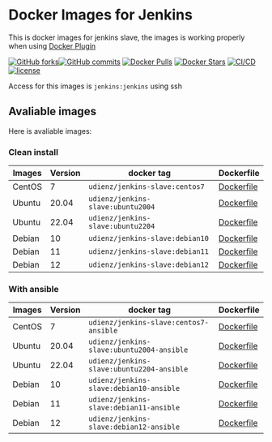 # Docker Images for Jenkins

This is docker images for jenkins slave, the images is working properly when using [Docker Plugin](https://wiki.jenkins-ci.org/display/JENKINS/Docker+Plugin)

[![GitHub forks](https://img.shields.io/github/forks/badges/shields.svg?style=social&label=Fork&maxAge=2592000?style=flat-square)](https://github.com/cak-cuk/docker-jenkins-slave)[![GitHub commits](https://img.shields.io/github/commits-since/cak-cuk/docker-jenkins-slave/0.1.svg?maxAge=2592000)]() [![Docker Pulls](https://img.shields.io/docker/pulls/udienz/jenkins-slave.svg?maxAge=2592000)](https://hub.docker.com/r/udienz/jenkins-docker) [![Docker Stars](https://img.shields.io/docker/stars/udienz/jenkins-slave.svg?maxAge=2592000)](https://hub.docker.com/r/udienz/jenkins-slave) [![CI/CD](https://github.com/cak-cuk/docker-jenkins-slave/actions/workflows/ci.yml/badge.svg)](https://github.com/cak-cuk/docker-jenkins-slave/actions/workflows/ci.yml) [![license](https://img.shields.io/github/license/cak-cuk/docker-jenkins-slave.svg?maxAge=2592000?style=flat-square)](https://github.com/cak-cuk/docker-jenkins-slave)

Access for this images is `jenkins:jenkins` using ssh

## Avaliable images

Here is avaliable images:

### Clean install

Images | Version | docker tag |  Dockerfile |
--- | --- | --- | --- |
CentOS | 7 | `udienz/jenkins-slave:centos7` | [Dockerfile](https://github.com/cak-cuk/docker-jenkins-slave/blob/main/centos7/Dockerfile) |
Ubuntu | 20.04 | `udienz/jenkins-slave:ubuntu2004` | [Dockerfile](https://github.com/cak-cuk/docker-jenkins-slave/blob/main/ubuntu2004/Dockerfile) |
Ubuntu | 22.04 | `udienz/jenkins-slave:ubuntu2204` | [Dockerfile](https://github.com/cak-cuk/docker-jenkins-slave/blob/main/ubuntu2204/Dockerfile) |
Debian | 10 | `udienz/jenkins-slave:debian10` | [Dockerfile](https://github.com/cak-cuk/docker-jenkins-slave/blob/main/debian10/Dockerfile) |
Debian | 11 | `udienz/jenkins-slave:debian11` | [Dockerfile](https://github.com/cak-cuk/docker-jenkins-slave/blob/main/debian11/Dockerfile) |
Debian | 12 | `udienz/jenkins-slave:debian12` | [Dockerfile](https://github.com/cak-cuk/docker-jenkins-slave/blob/main/debian12/Dockerfile) |

### With ansible

Images | Version | docker tag |  Dockerfile |
--- | --- | --- | --- |
CentOS | 7 | `udienz/jenkins-slave:centos7-ansible` | [Dockerfile](https://github.com/cak-cuk/docker-jenkins-slave/blob/main/centos7-ansible/Dockerfile) |
Ubuntu | 20.04 | `udienz/jenkins-slave:ubuntu2004-ansible` | [Dockerfile](https://github.com/cak-cuk/docker-jenkins-slave/blob/main/ubuntu2004-ansible/Dockerfile) |
Ubuntu | 22.04 | `udienz/jenkins-slave:ubuntu2204-ansible` | [Dockerfile](https://github.com/cak-cuk/docker-jenkins-slave/blob/main/ubuntu2204-ansible/Dockerfile) |
Debian | 10 | `udienz/jenkins-slave:debian10-ansible` | [Dockerfile](https://github.com/cak-cuk/docker-jenkins-slave/blob/main/debian10-ansible/Dockerfile) |
Debian | 11 | `udienz/jenkins-slave:debian11-ansible` | [Dockerfile](https://github.com/cak-cuk/docker-jenkins-slave/blob/main/debian11-ansible/Dockerfile) |
Debian | 12 | `udienz/jenkins-slave:debian12-ansible` | [Dockerfile](https://github.com/cak-cuk/docker-jenkins-slave/blob/main/debian12-ansible/Dockerfile) |
